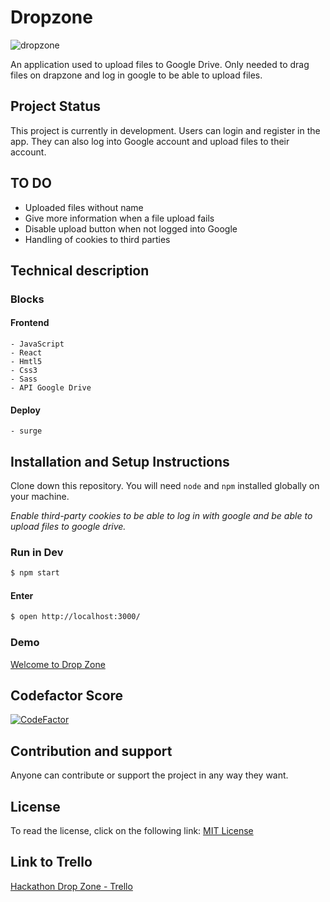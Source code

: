 # Dropzone

![dropzone](https://talento.digital/wp-content/uploads/rocket_gif.gif)

An application used to upload files to Google Drive. Only needed to drag files on drapzone and log in google to be able to upload files.

## Project Status

This project is currently in development. Users can login and register in the app. They can also log into Google account and upload files to their account.

## TO DO

- Uploaded files without name
- Give more information when a file upload fails
- Disable upload button when not logged into Google
- Handling of cookies to third parties

## Technical description

### Blocks

#### Frontend

    - JavaScript
    - React
    - Hmtl5
    - Css3
    - Sass
    - API Google Drive

#### Deploy

    - surge

## Installation and Setup Instructions

Clone down this repository. You will need `node` and `npm` installed globally on your machine.

*Enable third-party cookies to be able to log in with google and be able to upload files to google drive.*

### Run in Dev

```sh
$ npm start
```

#### Enter

```sh
$ open http://localhost:3000/
```

### Demo

[Welcome to Drop Zone](https://dropzone.surge.sh)

## Codefactor Score

[![CodeFactor](https://www.codefactor.io/repository/github/anvidmen/hackathon-drop-zone/badge)](https://www.codefactor.io/repository/github/anvidmen/hackathon-drop-zone)

## Contribution and support

Anyone can contribute or support the project in any way they want.

## License

To read the license, click on the following link: [MIT License](./LICENCE)

## Link to Trello

[Hackathon Drop Zone - Trello](https://trello.com/b/Z8ql8fCL/hackathon-drop-zone)
